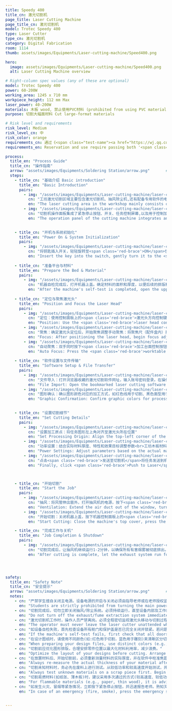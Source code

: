 ```yaml
---
title: Speedy 400
title_cn: 激光切割机
page_title: Laser Cutting Machine
page_title_cn: 激光切割机
model: Trotec Speedy 400
type: Laser Cutter
type_cn: 激光切割机
category: Digital Fabrication
room: 1114
thumb: assets/images/Equipments/Laser-cutting-machine/Speed400.png

hero:
  image: assets/images/Equipments/Laser-cutting-machine/Speed400.png
  alt: Laser Cutting Machine overview

# Right-column spec values (any of these are optional)
model: Trotec Speedy 400
power: 60-200W
working_area: 1245 x 710 mm
workpiece_height: 112 mm Max
laser_power: 40-200W
materials: 木板 wood, 禁止使用PVC材料 (prohibited from using PVC materials)
purpose: 切割大幅面材料 Cut large-format materials

# Risk level and requirements
risk_level: Medium
risk_level_cn: 中
risk_color: orange
requirements_cn: 通过《<span class="test-name"><a href="https://wj.qq.com/s2/24256008/b1f0/" target="_blank" rel="noopener noreferrer">实验室安全</a></span>》及《<span class="test-name"><a href="https://wj.qq.com/s2/24232433/10c6/" target="_blank" rel="noopener noreferrer">激光切割机使用</a></span>》测试后可预约使用。
requirements_en: Reservation and use require passing both '<span class="test-name"><a href="https://wj.qq.com/s2/24345990/8ktr/" target="_blank" rel="noopener noreferrer">Workshop Safety Test </a></span>' and '<span class="test-name"><a href="https://wj.qq.com/s2/24354815/u3ud/" target="_blank" rel="noopener noreferrer">Laser Cutter Operation test</a></span>'.

process:
  title_en: "Process Guide"
  title_cn: "操作指南"
  arrow: "assets/images/Equipments/Soldering Station/arrow.png"       # arrow image
  steps:
    - title_cn: "基础介绍 Basic introduction"
      title_en: "Basic Introduction"
      pairs:
        - img: "/assets/images/Equipments/Laser-cutting-machine/laser-cutting1.png"
          cn: "工坊激光切割区域主要包含激光切割机、抽风除尘机,还有配备专用软件的电脑。"
          en: "The laser cutting area in the workshop mainly consists of a laser cutting machine, an exhaust and dust removal machine, and a computer equipped with special software."
        - img: "/assets/images/Equipments/Laser-cutting-machine/laser-cutting1-1.png"
          cn: "切割机操作面板集成了紧急停止按钮、开关、任务控制屏幕,以及用于控制加工台面和激光头方向的按键。"
          en: "The operation panel of the cutting machine integrates an emergency stop button, a switch, a task control screen, as well as buttons for controlling the direction of the processing table and the laser head."

    
    - title_cn: "开机与系统初始化"
      title_en: "Power On & System Initialization"
      pairs:
        - img: "/assets/images/Equipments/Laser-cutting-machine/laser-cutting2.png"
          cn: "将钥匙插入开关，轻轻旋转至<span class='red-brace'>ON</span>位置，然后松开。机器屏幕和指示灯应亮起，机器将自动进行初始化自检。您将看到X轴和Y轴移动回机械原点（通常位于左后方），Z轴可能会上下移动，整个过程大约需要1分钟。自检成功后通常会发出一声<span class='red-brace'>滴</span>的提示音。如果自检失败，请首先检查设备舱门是否完全关闭且无遮挡，然后确认钥匙是否已正确旋转。如问题持续，请报告老师。"
          en: "Insert the key into the switch, gently turn it to the <span class='red-brace'>ON</span> position, then release. The machine screen and indicators should light up, and the machine will automatically perform an initialization self-test. You will see the X and Y axes move to the home position (usually the rear-left corner), and the Z axis may move up and down. The entire process takes approximately 1 minute. A successful self-test is usually indicated by a beep sound. If the self-test fails, first check that all equipment doors are fully closed and unobstructed, then confirm the key is properly turned. If the problem persists, report to the instructor."
    
    - title_cn: "准备平台与材料"
      title_en: "Prepare the Bed & Material"
      pairs:
        - img: "/assets/images/Equipments/Laser-cutting-machine/laser-cutting3.png"
          cn: "机器自检完成后，打开机器上盖。确定材料的面积和厚度，以便后续的排版和参数设置。最后，将材料平整地放入工作区域，确保材料不会移动。"
          en: "After the machine's self-test is completed, open the upper cover of the machine. Then determine the area and thickness of the material for subsequent layout and parameter setting. Finally, place the material flat in the working area, ensuring it does not shift."
    
    - title_cn: "定位与聚焦激光头"
      title_en: "Position and Focus the Laser Head"
      pairs:
        - img: "/assets/images/Equipments/Laser-cutting-machine/laser-cutting4.png"
          cn: "定位：使用控制面板上的<span class='red-brace'>激光头方向控制键</span>，将激光头移动到预期的雕刻/切割起始点（通常为材料左上角），确保激光头正对材料加工区域上方。"
          en: "Position: Use the <span class='red-brace'>laser head control</span> to move the laser head to the desired engraving/cutting start point (usually the top-left corner of the material). Ensure the laser head is directly above the material's processing area."
        - img: "/assets/images/Equipments/Laser-cutting-machine/laser-cutting4-1.png"
          cn: "聚焦：确定激光头定位后，开始聚焦调整手动聚焦：将聚焦尺（配件盒内）挂在激光头侧面。缓慢升高加工台面（Z轴），直到聚焦尺刚好自由落下。此时焦距已调准。"
          en: "Focus: After positioning the laser head, begin focus adjustment. Manual Focus: Hang the focus ruler (in the accessory box) on the laser head side. Slowly raise the worktable (Z-axis) until the focus ruler drops freely. The focus is now set."
        - img: "/assets/images/Equipments/Laser-cutting-machine/laser-cutting4-2.png"
          cn: "自动聚焦：双手同时按下<span class='red-brace'>加工台面控制按钮</span>，激光头会自动下降，用传感器探测材料表面并设置正确焦距。若按下按钮后无反应，请稍微移动激光头后再按下按钮。<br><span class='red-brace'>至关重要：聚焦时一定确保聚焦点在材料上，否则激光头容易损坏</span>"
          en: "Auto Focus: Press the <span class='red-brace'>worktable control buttons</span> with both hands simultaneously; the laser head will lower automatically, detect the material surface with sensors, and set the correct focus.<br> <span class='red-brace'>Critical: When focusing, ensure the focal point is on the material, otherwise the laser head can be easily damaged.</span>"
    
    - title_cn: "软件设置与文件传输"
      title_en: "Software Setup & File Transfer"
      pairs:
        - img: "/assets/images/Equipments/Laser-cutting-machine/laser-cutting5.png"
          cn: "文件导入：打开浏览器收藏的激光切割软件网址，输入账号密码登录。在操作页面打开或导入你的设计文件（PDF、SVG、DXF等）。"
          en: "File Import: Open the bookmarked laser cutting software website in your browser, enter your account credentials to log in. On the operation page, open or import your design file (PDF, SVG, DXF, etc.)."
        - img: "/assets/images/Equipments/Laser-cutting-machine/laser-cutting5-1.png"
          cn: "图形确认：确认图形颜色对应的加工方式，如红色线用于切割、黑色面型用于雕刻，避免切割线与雕刻线混淆。仔细检查设计稿，剔除重复线条，防止加工出错。点击<span class='red-brace'>适合设计</span>按钮，并设置1-2mm边距，避免留白过大。<br>建立任务：点击<span class='red-brace'>Create job</span>按钮。"
          en: "Graphic Confirmation: Confirm graphic colors for processing (red=cutting, black=engraving) to avoid line confusion. Check the design draft, remove duplicate lines to prevent errors. Click <span class='red-brace'>Fit Design</span> and set 1-2mm margin to avoid excess blank space.<br>Job Creation: Click the <span class='red-brace'>Create job</span> button."

    
    - title_cn: "设置切割细节"
      title_en: "Set Cutting Details"
      pairs:
        - img: "/assets/images/Equipments/Laser-cutting-machine/laser-cutting6.png"
          cn: "设置加工原点：将任务图形左上角对齐至激光头所在位置"
          en: "Set Processing Origin: Align the top-left corner of the task graphic with the laser head's current position."
        - img: "/assets/images/Equipments/Laser-cutting-machine/laser-cutting6-1.png"
          cn: "功率设置：结合实际材料厚度、特性和效果目标调整参数<br>工坊木板材料推荐参数<br>雕刻参数：功率50%-70%、速度50-100<br>切割参数：功率50%-70%、速度0.5-2（未切透可分2次切割）"
          en: "Power Settings: Adjust parameters based on the actual material thickness, properties, and desired effect.<br>Recommended parameters for workshop wood materials:<br>Engraving: Power 50%-70%, Speed 50-100<br>Cutting: Power 50%-70%, Speed 0.5-2 (perform 2 passes if not fully cut through)"
        - img: "/assets/images/Equipments/Laser-cutting-machine/laser-cutting6-2.png"
          cn: "点击<span class='red-brace'>发送至切割机</span>将任务发送到机器。"
          en: "Finally, click <span class='red-brace'>Push to Laser</span> to send the job to the machine."



    - title_cn: "开始切割"
      title_en: "Start the Job"
      pairs:
        - img: "/assets/images/Equipments/Laser-cutting-machine/laser-cutting7.png"
          cn: "抽风：将风管伸出窗外，打开抽风机的电源，按下<span class='red-brace'>P</span>键启动抽风功能。"
          en: "Ventilation: Extend the air duct out of the window, turn on the power of exhaust machine, and press the <span class='red-brace'>P</span> key to start the ventilation function."
        - img: "/assets/images/Equipments/Laser-cutting-machine/laser-cutting7-1.png"
          cn: "开始切割：关闭机器上盖，按下机器控制面板上的<span class='red-brace'>开始</span>按钮，设备将开始加工操作。<br>全程监控：操作员必须全程在场，定期检查加工状态，不得长时间直视激光，避免眼部损伤。"
          en: "Start Cutting: Close the machine's top cover, press the <span class='red-brace'>Start</span> button on the machine's control panel, and the equipment will begin the processing operation.<br>Full Monitoring: The operator must remain on-site throughout the process, check the processing status regularly, and must not stare at the laser for an extended period to avoid eye damage."

    - title_cn: "完成工作与关机"
      title_en: "Job Completion & Shutdown"
      pairs:
        - img: "/assets/images/Equipments/Laser-cutting-machine/laser-cutting8.png"
          cn: "切割完成后，让抽风机继续运行1-2分钟，以确保所有有害烟雾被彻底排出。关闭抽风机。打开机盖，小心地取走成品和废料，将可用的剩余材料妥善保存。用钥匙关闭机器，并将钥匙归还给工坊管理员。"
          en: "After cutting is complete, let the exhaust system run for an additional 1-2 minutes to ensure all harmful fumes are completely extracted. Turn OFF the exhaust system. Open the lid and carefully remove the finished product and waste material, storing any usable leftover materials properly. Turn off the machine with the key and return it to the workshop administrator."




safety:
  title_en: "Safety Note"
  title_cn: "安全提示"
  arrow: "assets/images/Equipments/Soldering Station/arrow.png"       # arrow image
  notes:
    - cn: "严禁学生擅自关闭主电源。设备电源的开启与关闭必须由指导老师或在老师授权监督下进行。"
      en: "Students are strictly prohibited from turning the main power on or off unattended. All power operations must be performed by the instructor or under their direct supervision."
    - cn: "切割完成后，切勿立即关闭抽风/除尘系统。必须持续运行，直至设备内部及工作区域的烟雾和尘埃完全排净后再关闭。"
      en: "Do not turn off the exhaust/fume extraction system immediately after cutting is complete. It must continue running until all smoke and dust inside the machine and workspace have been completely evacuated."
    - cn: "激光切割机工作时，操作人员严禁离岗。必须全程密切监视激光头移动与切割过程，以防发生火灾或异常情况。"
      en: "The operator must never leave the laser cutter unattended while it is operating. Continuous monitoring of the laser head movement and cutting process is mandatory to prevent fire or other emergencies."
    - cn: "如设备自检失败，首先检查设备所有舱门和保护盖是否已完全关闭并锁紧。若问题持续，请立即报告老师，切勿自行处理。"
      en: "If the machine's self-test fails, first check that all doors and protective covers are fully closed and secured. If the problem persists, report it to the instructor immediately and do not attempt to fix it yourself."
    - cn: "在设计图纸时，请使用不同颜色(如:红色用于切割，蓝色用于雕刻)来清晰区分切割线和雕刻线，并在软件中正确设置对应参数。"
      en: "When preparing your design files, use distinct colors (e.g., Red for cut, Blue for engrave) to differentiate between cutting and engraving paths, and ensure these are correctly assigned in the software driver."
    - cn: "切割前应优化图形排版，合理安排零件位置以最大化材料利用率，减少浪费。"
      en: "Optimize the layout of your designs before cutting. Arrange parts efficiently to maximize material usage and minimize waste."
    - cn: "在放置材料后、开始切割前，必须重新测量材料的实际厚度，并在软件中校准焦距和功率设置。"
      en: "Always re-measure the actual thickness of your material after placing it on the bed and before starting the job. Calibrate the focus and power settings accordingly in the software."
    - cn: "切割未知材料时，务必先在废料上进行测试。从较低功率和较高速度开始测试，并根据结果逐步调整参数，直至达到最佳效果。"
      en: "Always test unknown materials on a scrap piece first. Begin with lower power and higher speed settings, then gradually adjust parameters based on the test results to achieve the optimal outcome."
    - cn: "切割易燃材料(如纸张、薄木板)时，建议采用多次通过的方式(较高速度、较低功率)，以避免材料过度燃烧。同时必须格外留意观察，防止火灾。"
      en: "For flammable materials (e.g., paper, thin wood), it is advisable to use multiple passes (higher speed, lower power) to prevent excessive burning or ignition. Extra vigilance is required to prevent fire."
    - cn: "如发生火灾、冒烟等紧急情况，立即按下紧急停止按钮，并迅速报告老师。熟知灭火器及消防设备的位置和使用方法。"
      en: "In case of an emergency (fire, smoke), press the emergency stop button immediately and report to the instructor promptly. Be familiar with the location and operation of fire extinguishers and safety equipment."


---
```


